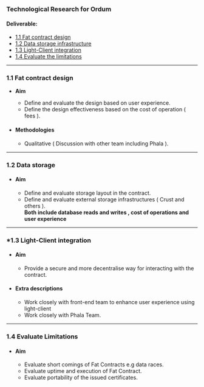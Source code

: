 ### Technological Research for Ordum 

#### Deliverable:
* [1.1 Fat contract design](https://github.com/OrdumLTD/Technology-Research/issues/2)
* [1.2 Data storage infrastructure](https://github.com/OrdumLTD/Technology-Research/issues/3)
* [1.3 Light-Client integration](https://github.com/OrdumLTD/Technology-Research/issues/5)
* [1.4 Evaluate the limitations](https://github.com/OrdumLTD/Technology-Research/issues/4)

---
### **1.1 Fat contract design**
- **Aim**
  - Define and evaluate the design based on user experience.
  - Define the design effectiveness based on the cost of operation ( fees ).
 
- #### Methodologies ####
  - Qualitative ( Discussion with other team including Phala ).
  
---
### **1.2 Data storage**
- #### Aim ####
  - Define and evaluate storage layout in the contract.
  - Define and evaluate external storage infrastructures ( Crust and others ). </br>
  **Both include database reads and writes , cost of operations and user experience**
  
---
### ***1.3 Light-Client integration**
- #### Aim ####
  - Provide a secure and more decentralise way for interacting with the contract.
- #### Extra descriptions ####
  - Work closely with front-end team to enhance user experience using light-client
  - Work closely with Phala Team.
  
---
### **1.4 Evaluate Limitations**
- #### Aim ####
  - Evaluate short comings of Fat Contracts e.g data races.
  - Evaluate uptime and execution of Fat Contract.
  - Evaluate portability of the issued certificates.
  

